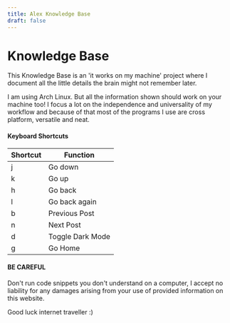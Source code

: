 ```yaml
---
title: Alex Knowledge Base
draft: false
---
```


# Knowledge Base

This Knowledge Base is an 'it works on my machine' project where I document all the little details the brain might not remember later.

I am using Arch Linux. But all the information shown should work on your machine too! I focus a lot on the independence and universality of my workflow and because of that most of the programs I use are cross platform, versatile and neat. 

#### Keyboard Shortcuts

| Shortcut | Function         |
| -------- | ---------------- |
| j        | Go down          |
| k        | Go up            |
| h        | Go back          |
| l        | Go back again    |
| b        | Previous Post    |
| n        | Next Post        |
| d        | Toggle Dark Mode |
| g        | Go Home          |



#### BE CAREFUL 
Don't run code snippets you don't understand on a computer, I accept no liability for any damages arising from your use of provided information on this website.

Good luck internet traveller :)
